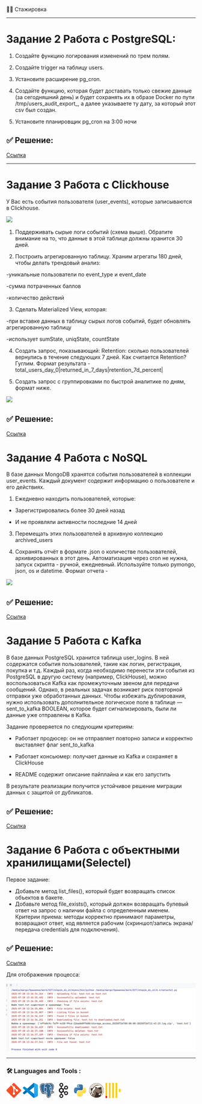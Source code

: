 :woman_technologist: Стажировка

---

# Задание 2 Работа с PostgreSQL:

1. Создайте функцию логирования изменений по трем полям.

2. Создайте trigger на таблицу users.

3. Установите расширение pg_cron.

4. Создайте функцию, которая будет доставать только свежие данные (за сегодняшний день) и будет сохранять их в образе Docker по пути /tmp/users_audit_export_, а далее указываете ту дату, за который этот csv был создан.

5. Установите планировщик pg_cron на 3:00 ночи

## :white_check_mark: Решение:

<a href="https://github.com/KG7777/stepik_di_st/blob/main/4.2.sql">Ссылка</a>

---

# Задание 3 Работа с Clickhouse

У Вас есть события пользователя (user_events), которые записываются в Clickhouse.

<img src="https://ucarecdn.com/7c14f118-54b5-4840-b8a9-1f10629aa2d1/">

1. Поддерживать сырые логи событий (схема выше). Обратите внимание на то, что данные в этой таблице должны хранится 30 дней.

2. Построить агрегированную таблицу. Храним агрегаты 180 дней, чтобы делать трендовый анализ:

-уникальные пользователи по event_type и event_date

-сумма потраченных баллов

-количество действий

3. Сделать Materialized View, которая:

-при вставке данных в таблицу сырых логов событий, будет обновлять агрегированную таблицу

-использует sumState, uniqState, countState

4. Создать запрос, показывающий:
Retention: сколько пользователей вернулись в течение следующих 7 дней. Как считается Retention? Гуглим. Формат результата - total_users_day_0|returned_in_7_days|retention_7d_percent|

5. Создать запрос с группировками по быстрой аналитике по дням, формат ниже.

<img src="https://ucarecdn.com/e0f99443-1a80-4676-9a70-1cef087af415/">

## :white_check_mark: Решение: 

<a href="https://github.com/KG7777/stepik_di_st/blob/main/4.3.sql">Ссылка</a>

# Задание 4 Работа с NoSQL

В базе данных MongoDB хранятся события пользователей в коллекции user_events. Каждый документ содержит информацию о пользователе и его действиях.

1. Ежедневно находить пользователей, которые:

- Зарегистрировались более 30 дней назад

- И не проявляли активности последние 14 дней

3. Перемещать этих пользователей в архивную коллекцию archived_users

4. Сохранять отчёт в формате .json о количестве пользователей, архивированных в этот день. Автоматизация через cron не нужна, запуск скрипта - ручной, ежедневный. Используйте только pymongo, json, os и datetime. Формат отчета - 
<img src="https://ucarecdn.com/980fee3f-71d9-479d-a9bd-ac126b42f488/">

## :white_check_mark: Решение: 

<a href="https://github.com/KG7777/stepik_di_st/blob/main/4.6.sql">Ссылка</a>

# Задание 5 Работа с Kafka

В базе данных PostgreSQL хранится таблица user_logins. В ней содержатся события пользователей, такие как логин, регистрация, покупка и т.д. Каждый раз, когда необходимо перенести эти события из PostgreSQL в другую систему (например, ClickHouse), можно воспользоваться Kafka как промежуточным звеном для передачи сообщений. Однако, в реальных задачах возникает риск повторной отправки уже обработанных данных. Чтобы избежать дублирования, нужно использовать дополнительное логическое поле в таблице — sent_to_kafka BOOLEAN, которое будет сигнализировать, были ли данные уже отправлены в Kafka.

Задание проверяется по следующим критериям:

 - Работает продюсер: он не отправляет повторно записи и корректно выставляет флаг sent_to_kafka

 - Работает консьюмер: получает данные из Kafka и сохраняет в ClickHouse

 - README содержит описание пайплайна и как его запустить

В результате реализации получится устойчивое решение миграции данных с защитой от дубликатов.

## :white_check_mark: Решение: 

<a href="https://github.com/KG7777/stepik_di_st/blob/main/5.2/README.md">Ссылка</a>

# Задание 6 Работа с объектными хранилищами(Selectel)

Первое задание:

 - Добавьте метод list_files(), который будет возвращать список объектов в бакете.
 - Добавьте метод file_exists(), который должен возвращать булевый ответ на запрос о наличии файла с определенным именем.
Критерии приема: методы корректно принимают параметры, возвращают ответ, код является рабочим (скриншот/запись экрана/передача credentials для подключения).

## :white_check_mark: Решение: 

<a href="https://github.com/KG7777/stepik_di_st/blob/main/6.4/selectel.py">Ссылка</a>

Для отображения процесса:

<img src="https://github.com/KG7777/stepik_di_st/blob/main/6.4/Отчет1.1.png">


---

### :hammer_and_wrench: Languages and Tools :

<div>
  <img src="https://github.com/devicons/devicon/blob/master/icons/git/git-original.svg" title="Git" **alt="Git" width="40" height="40"/>
  <img src="https://github.com/devicons/devicon/blob/master/icons/vscode/vscode-original.svg" title="Vscode" **alt="Vscode" width="40" height="40"/>
  <img src="https://github.com/devicons/devicon/blob/master/icons/postgresql/postgresql-original.svg" title="postgresql" **alt="postgresql" width="40" height="40"/>
  <img src="https://github.com/devicons/devicon/blob/master/icons/apachekafka/apachekafka-original.svg" title="kafka" **alt="kafka" width="40" height="40"/>
  <img src="https://github.com/devicons/devicon/blob/master/icons/python/python-original.svg" title="python" **alt="python" width="40" height="40"/>
  <img src="https://github.com/devicons/devicon/blob/master/icons/dbeaver/dbeaver-original.svg" title="dbeaver" **alt="dbeaver" width="40" height="40"/>
  <img src="clickhouse.svg" title="clickhouse" **alt="clickhouse" width="40" height="40"/>
</div> 




